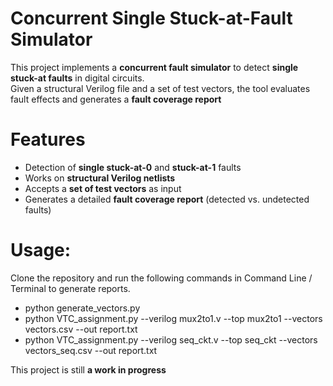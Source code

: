 # Concurrent Single Stuck-at-Fault Simulator  

This project implements a **concurrent fault simulator** to detect **single stuck-at faults** in digital circuits.  
Given a structural Verilog file and a set of test vectors, the tool evaluates fault effects and generates a **fault coverage report**

# Features  
- Detection of **single stuck-at-0** and **stuck-at-1** faults  
- Works on **structural Verilog netlists**  
- Accepts a **set of test vectors** as input  
- Generates a detailed **fault coverage report** (detected vs. undetected faults)  

# Usage:
Clone the repository and run the following commands in Command Line / Terminal to generate reports.
- python generate_vectors.py
- python VTC_assignment.py --verilog mux2to1.v --top mux2to1 --vectors vectors.csv --out report.txt
- python VTC_assignment.py --verilog seq_ckt.v --top seq_ckt --vectors vectors_seq.csv --out report.txt

This project is still **a work in progress**
